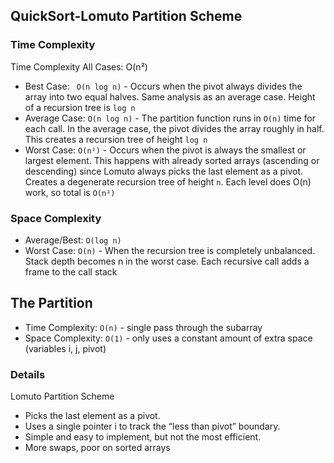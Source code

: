 ## QuickSort-Lomuto Partition Scheme

### Time Complexity
Time Complexity
All Cases: O(n²)
- Best Case: ` O(n log n)` - Occurs when the pivot always divides the array into two equal halves. Same analysis as an average case. Height of a recursion tree is `log n`
- Average Case: `O(n log n)` - The partition function runs in `O(n)` time for each call. In the average case, the pivot divides the array roughly in half. This creates a recursion tree of height `log n`
- Worst Case: `O(n²)` - Occurs when the pivot is always the smallest or largest element. This happens with already sorted arrays (ascending or descending) since Lomuto always picks the last element as a pivot. Creates a degenerate recursion tree of height `n`. Each level does O(n) work, so total is `O(n²)`


### Space Complexity
-  Average/Best: `O(log n)`
- Worst Case: `O(n)` - When the recursion tree is completely unbalanced. Stack depth becomes n in the worst case. Each recursive call adds a frame to the call stack

## The Partition

- Time Complexity: `O(n)` - single pass through the subarray
- Space Complexity: `O(1)` - only uses a constant amount of extra space (variables i, j, pivot)

### Details
Lomuto Partition Scheme 
- Picks the last element as a pivot.
- Uses a single pointer i to track the “less than pivot” boundary.
- Simple and easy to implement, but not the most efficient.
- More swaps, poor on sorted arrays